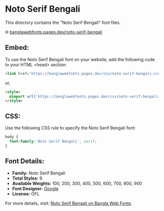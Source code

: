 # Noto Serif Bengali

This directory contains the "Noto Serif Bengali" font files.

🌐 [banglawebfonts.pages.dev/noto-serif-bengali](https://banglawebfonts.pages.dev/noto-serif-bengali/)

## Embed:
To use the Noto Serif Bengali font on your website, add the following code to your HTML &lt;head&gt; section:
```html
<link href='https://banglawebfonts.pages.dev/css/noto-serif-bengali.css' rel='stylesheet'>
```

or,
```html
<style>
  @import url('https://banglawebfonts.pages.dev/css/noto-serif-bengali.css');
</style>
```

## CSS:
Use the following CSS rule to specify the Noto Serif Bengali font:
```css
body {
  font-family:'Noto Serif Bengali', serif;
}
```

## Font Details:
- **Family:** Noto Serif Bengali
- **Total Styles:** 9
- **Available Weights:** 100, 200, 300, 400, 500, 600, 700, 800, 900
- **Font Designer:** [Google](https://fonts.google.com/)
- **License:** OFL

For more details, visit: [Noto Serif Bengali on Bangla Web Fonts](https://banglawebfonts.pages.dev/noto-serif-bengali/#about).